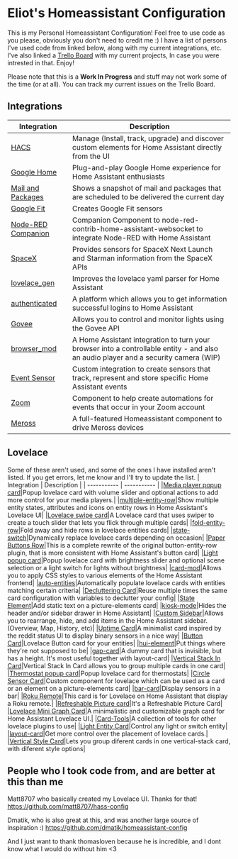 # Eliot's Homeassistant Configuration
This is my Personal Homeassistant Configuration! Feel free to use code as you please, obviously you don't need to credit me :)
I have a list of persons I've used code from linked below, along with my current integrations, etc. I've also linked a [Trello Board](https://trello.com/b/UkGsDLDn) with my current projects, In case you were intrested in that. Enjoy!

Please note that this is a **Work In Progress** and stuff may not work some of the time (or at all). You can track my current issues on the Trello Board. 

## Integrations
| Integration      | Description |
| ----------- | ----------- |
|[HACS](https://github.com/hacs/integration)|Manage (Install, track, upgrade) and discover custom elements for Home Assistant directly from the UI|
|[Google Home](https://github.com/leikoilja/ha-google-home)|Plug-and-play Google Home experience for Home Assistant enthusiasts|
|[Mail and Packages](https://github.com/moralmunky/Home-Assistant-Mail-And-Packages)| Shows a snapshot of mail and packages that are scheduled to be delivered the current day|
|[Google Fit](https://github.com/cyberjunky/home-assistant-google_fit)|Creates Google Fit sensors|
|[Node-RED Companion](https://github.com/zachowj/hass-node-red)|Companion Component to node-red-contrib-home-assistant-websocket to integrate Node-RED with Home Assistant|
|[SpaceX](https://github.com/djtimca/HASpaceX)|Provides sensors for SpaceX Next Launch and Starman information from the SpaceX APIs|
|[lovelace_gen](https://github.com/thomasloven/hass-lovelace_gen)|Improves the lovelace yaml parser for Home Assistant|
|[authenticated](https://github.com/custom-components/authenticated)|A platform which allows you to get information successful logins to Home Assistant|
|[Govee](https://github.com/LaggAt/hacs-govee)|Allows you to control and monitor lights using the Govee API|
|[browser_mod](https://github.com/thomasloven/hass-browser_mod)|A Home Assistant integration to turn your browser into a controllable entity - and also an audio player and a security camera (WIP)|
|[Event Sensor](https://github.com/azogue/eventsensor)|Custom integration to create sensors that track, represent and store specific Home Assistant events|
|[Zoom](https://github.com/raman325/ha-zoom-automation)|Component to help create automations for events that occur in your Zoom account|
|[Meross](https://github.com/albertogeniola/meross-homeassistant)|A full-featured Homeassistant component to drive Meross devices|
## Lovelace
Some of these aren't used, and some of the ones I have installed aren't listed. If you get errors, let me know and I'll try to update the list. 
| Integration      | Description |
| ----------- | ----------- |
|[Media player popup card](https://github.com/DBuit/media_player-popup-card)|Popup lovelace card with volume slider and optional actions to add more control for your media players.|
|[multiple-entity-row](https://github.com/benct/lovelace-multiple-entity-row)|Show multiple entity states, attributes and icons on entity rows in Home Assistant's Lovelace UI|
|[Lovelace swipe card](https://github.com/bramkragten/swipe-card)|A Lovelace card that uses swiper to create a touch slider that lets you flick through multiple cards|
|[fold-entity-row](https://github.com/thomasloven/lovelace-fold-entity-row)|Fold away and hide rows in lovelace entities cards|
|[state-switch](https://github.com/thomasloven/lovelace-state-switch)|Dynamically replace lovelace cards depending on occasion|
|[Paper Buttons Row](https://github.com/jcwillox/lovelace-paper-buttons-row)|This is a complete rewrite of the original button-entity-row plugin, that is more consistent with Home Assistant's button card|
|[Light popup card](https://github.com/DBuit/light-popup-card)|Popup lovelace card with brightness slider and optional scene selection or a light switch for lights without brightness|
|[card-mod](https://github.com/thomasloven/lovelace-card-mod)|Allows you to apply CSS styles to various elements of the Home Assistant frontend|
|[auto-entities](https://github.com/thomasloven/lovelace-auto-entities)|Automatically populate lovelace cards with entities matching certain criteria|
|[Decluttering Card](https://github.com/custom-cards/decluttering-card)|Reuse multiple times the same card configuration with variables to declutter your config|
|[State Element](https://github.com/custom-cards/state-element)|Add static text on a picture-elements card|
|[kiosk-mode](https://github.com/maykar/kiosk-mode)|Hides the header and/or sidebar drawer in Home Assistant|
|[Custom Sidebar](https://github.com/Villhellm/custom-sidebar)|Allows you to rearrange, hide, and add items in the Home Assistant sidebar. (Overview, Map, History, etc)|
|[Uptime Card](https://github.com/dylandoamaral/uptime-card)|A minimalist card inspired by the reddit status UI to display binary sensors in a nice way|
|[Button Card](https://github.com/custom-cards/button-card)|Lovelace Button card for your entities|
|[hui-element](https://github.com/thomasloven/lovelace-hui-element)|Put things where they're not supposed to be|
|[gap-card](https://github.com/thomasloven/lovelace-gap-card)|A dummy card that is invisible, but has a height. It's most useful together with layout-card|
|[Vertical Stack In Card](https://github.com/ofekashery/vertical-stack-in-card)|Vertical Stack In Card allows you to group multiple cards in one card|
|[Thermostat popup card](https://github.com/DBuit/thermostat-popup-card)|Popup lovelace card for thermostats|
|[Circle Sensor Card](https://github.com/custom-cards/circle-sensor-card)|Custom component for lovelace which can be used as a card or an element on a picture-elements card|
|[bar-card](https://github.com/custom-cards/bar-card)|Display sensors in a bar|
|[Roku Remote](https://github.com/iantrich/roku-card)|This card is for Lovelace on Home Assistant that display a Roku remote.|
|[Refreshable Picture card](https://github.com/dimagoltsman/refreshable-picture-card)|It's a Refreshable Picture Card|
|[Lovelace Mini Graph Card](https://github.com/kalkih/mini-graph-card)|A minimalistic and customizable graph card for Home Assistant Lovelace UI.|
|[Card-Tools](https://github.com/thomasloven/lovelace-card-tools)|A collection of tools for other lovelace plugins to use|
|[Light Entity Card](https://github.com/ljmerza/light-entity-card)|Control any light or switch entity|
|[layout-card](https://github.com/thomasloven/lovelace-layout-card)|Get more control over the placement of lovelace cards.|
|[Vertical Style Card](https://github.com/matisaul/vertical-style-card)|Lets you group diferent cards in one vertical-stack card, with diferent style options|

## People who I took code from, and are better at this than me

Matt8707 who basically created my Lovelace UI. Thanks for that!
https://github.com/matt8707/hass-config

Dmatik, who is also great at this, and was another large source of inspiration :)
https://github.com/dmatik/homeassistant-config

And I just want to thank thomasloven because he is incredible, and I dont know what I would do without him <3
